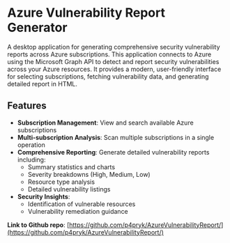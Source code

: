 # Azure Vulnerability Report Generator
A desktop application for generating comprehensive security vulnerability reports across Azure subscriptions. This application connects to Azure using the Microsoft Graph API to detect and report security vulnerabilities across your Azure resources. It provides a modern, user-friendly interface for selecting subscriptions, fetching vulnerability data, and generating detailed report in HTML.

## Features
- **Subscription Management**: View and search available Azure subscriptions
- **Multi-subscription Analysis**: Scan multiple subscriptions in a single operation
- **Comprehensive Reporting**: Generate detailed vulnerability reports including:
    - Summary statistics and charts
    - Severity breakdowns (High, Medium, Low)
    - Resource type analysis
    - Detailed vulnerability listings
- **Security Insights**:
    - Identification of vulnerable resources
    - Vulnerability remediation guidance

**Link to Github repo**: [https://github.com/p4pryk/AzureVulnerabilityReport/](https://github.com/p4pryk/AzureVulnerabilityReport/)
